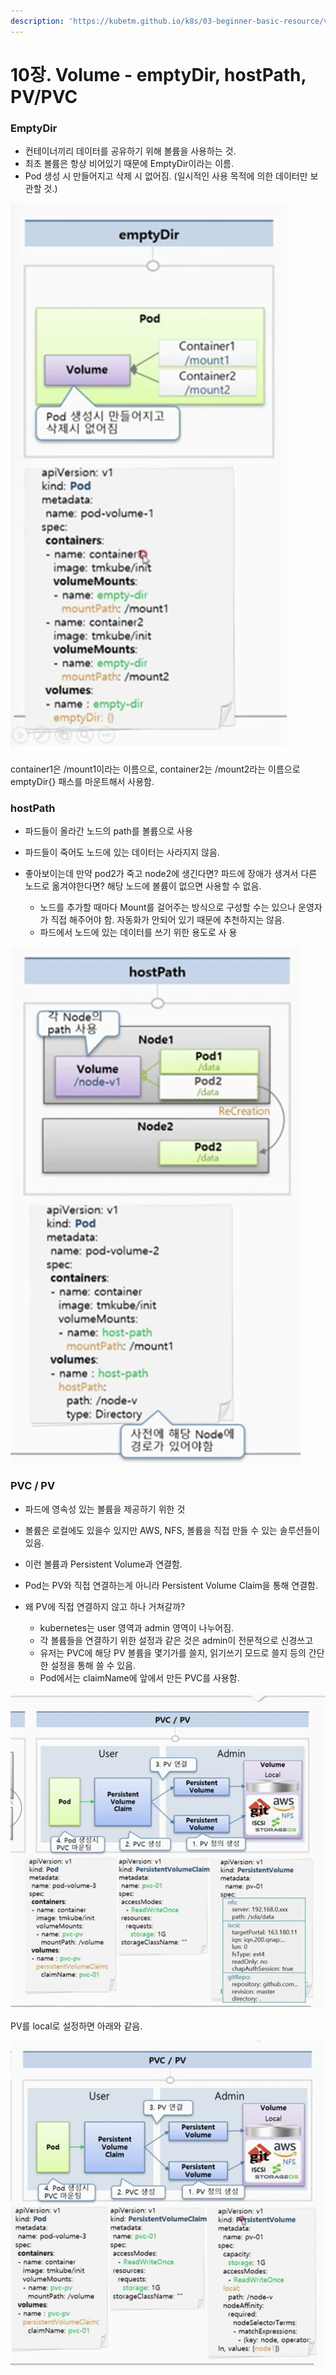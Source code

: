 ```yaml
---
description: 'https://kubetm.github.io/k8s/03-beginner-basic-resource/volume/'
---
```


# 10장. Volume - emptyDir, hostPath, PV/PVC

### EmptyDir

* 컨테이너끼리 데이터를 공유하기 위해 볼륨을 사용하는 것.
* 최초 볼륨은 항상 비어있기 때문에 EmptyDir이라는 이름.
* Pod 생성 시 만들어지고 삭제 시 없어짐. \(일시적인 사용 목적에 의한 데이터만 보관할 것.\)

![](../../.gitbook/assets/2021-08-19-8.44.48.png)

container1은 /mount1이라는 이름으로, container2는 /mount2라는 이름으로 emptyDir{} 패스를 마운트해서 사용함.

### hostPath

* 파드들이 올라간 노드의 path를 볼륨으로 사용
* 파드들이 죽어도 노드에 있는 데이터는 사라지지 않음.
* 좋아보이는데 만약 pod2가 죽고 node2에 생긴다면? 파드에 장애가 생겨서 다른 노드로 옮겨야한다면? 해당 노드에 볼륨이 없으면 사용할 수 없음.

  * 노드를 추가할 때마다 Mount를 걸어주는 방식으로 구성할 수는 있으나 운영자가 직접 해주어야 함. 자동화가 안되어 있기 때문에 추천하지는 않음.
  * 파드에서 노드에 있는 데이터를 쓰기 위한 용도로 사
    용

 

![](../../.gitbook/assets/2021-08-19-8.50.39.png)

### PVC / PV

* 파드에 영속성 있는 볼륨을 제공하기 위한 것
* 볼륨은 로컬에도 있을수 있지만 AWS, NFS, 볼륨을 직접 만들 수 있는 솔루션들이 있음.
* 이런 볼륨과 Persistent Volume과 연결함.
* Pod는 PV와 직접 연결하는게 아니라 Persistent Volume Claim을 통해 연결함.
* 왜 PV에 직접 연결하지 않고 하나 거쳐갈까?

  * kubernetes는 user 영역과 admin 영역이 나누어짐.
  * 각 볼륨들을 연결하기 위한 설정과 같은 것은 admin이 전문적으로 신경쓰고
  * 유저는 PVC에 해당 PV 볼륨을 몇기가를 쓸지, 읽기쓰기 모드로 쓸지 등의 간단한 설정을 통해 쓸 수 있음.
  * Pod에서는 claimName에 앞에서 만든 PVC를 사용함.

![](../../.gitbook/assets/2021-08-19-8.58.04.png)

PV를 local로 설정하면 아래와 같음.

![](../../.gitbook/assets/2021-08-19-8.58.26.png)


